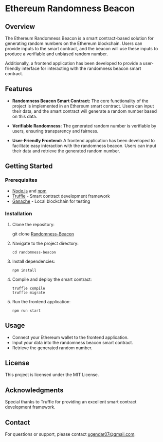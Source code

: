 # Ethereum Randomness Beacon

## Overview

The Ethereum Randomness Beacon is a smart contract-based solution for generating random numbers on the Ethereum blockchain. Users can provide inputs to the smart contract, and the beacon will use these inputs to produce a verifiable and unbiased random number.

Additionally, a frontend application has been developed to provide a user-friendly interface for interacting with the randomness beacon smart contract.

## Features

- **Randomness Beacon Smart Contract:** The core functionality of the project is implemented in an Ethereum smart contract. Users can input their data, and the smart contract will generate a random number based on this data.

- **Verifiable Randomness:** The generated random number is verifiable by users, ensuring transparency and fairness.

- **User-Friendly Frontend:** A frontend application has been developed to facilitate easy interaction with the randomness beacon. Users can input their data and retrieve the generated random number.

## Getting Started

### Prerequisites

- [Node.js](https://nodejs.org/) and [npm](https://www.npmjs.com/)
- [Truffle](https://www.trufflesuite.com/truffle) - Smart contract development framework
- [Ganache](https://www.trufflesuite.com/ganache) - Local blockchain for testing

### Installation

1. Clone the repository:

   git clone [Randomness-Beacon](https://github.com/ugendar07/Randomness-Beacon.git)

2. Navigate to the project directory:
     
     ```cd randomness-beacon```

3. Install dependencies:

     ```npm install```

4. Compile and deploy the smart contract:

     ```
     truffle compile
     truffle migrate
     ```
5. Run the frontend application:

      ```npm run start```

## Usage
- Connect your Ethereum wallet to the frontend application.
- Input your data into the randomness beacon smart contract.
- Retrieve the generated random number.


## License
This project is licensed under the MIT License.

## Acknowledgments
Special thanks to Truffle for providing an excellent smart contract development framework.
## Contact
For questions or support, please contact ugendar07@gmail.com.

